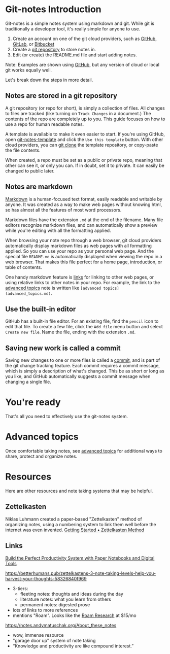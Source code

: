 # Git-notes Introduction
Git-notes is a simple notes system using markdown and git. While git is traditionally a developer tool, it's really simple for anyone to use.

1. Create an account on one of the git cloud providers, such as [GitHub](https://github.com/), [GitLab](https://about.gitlab.com/), or [Bitbucket](https://bitbucket.org/)
2. Create a [git repository](https://docs.github.com/en/get-started/quickstart/create-a-repo) to store notes in.
3. Edit (or create) the README.md file and start adding notes.

Note: Examples are shown using [GitHub](https://github.com/), but any version of cloud or local git works equally well.

Let's break down the steps in more detail.

## Notes are stored in a git repository
A git repository (or repo for short), is simply a collection of files. All changes to files are tracked (like turning on ```Track Changes``` in a document.) The contents of the repo are completely up to you. This guide focuses on how to use a repo for human readable notes.

A template is available to make it even easier to start. If you're using GitHub, open [git-notes-template](https://github.com/digitalreplica/git-notes-template) and click the ```Use this template``` button. With other cloud providers, you can [git clone](https://github.com/git-guides/git-clone) the template repository, or copy-paste the file contents.

When created, a repo must be set as a public or private repo, meaning that other can see it, or only you can. If in doubt, set it to private. It can easily be changed to public later.

## Notes are markdown
[Markdown](https://docs.github.com/en/github/writing-on-github/getting-started-with-writing-and-formatting-on-github/basic-writing-and-formatting-syntax) is a human-focused text format, easily readable and writable by anyone. It was created as a way to make web pages without knowing html, so has almost all the features of most word processors.

Markdown files have the extension ```.md``` at the end of the filename. Many file editors recognize markdown files, and can automatically show a preview while you're editing with all the formatting applied.

When browsing your note repo through a web browser, git cloud providers automatically display markdown files as web pages with all formatting applied. So you can use your repo as your personal web page. And the special file ```README.md``` is automatically displayed when viewing the repo in a web browser. That makes this file perfect for a home page, introduction, or table of contents.

One handy markdown feature is [links](https://docs.github.com/en/github/writing-on-github/getting-started-with-writing-and-formatting-on-github/basic-writing-and-formatting-syntax#links) for linking to other web pages, or using relative links to other notes in your repo. For example, the link to the [advanced topics](advanced_topics.md) note is written like ```[advanced topics](advanced_topics.md)```.

## Use the built-in editor
GitHub has a built-in file editor. For an existing file, find the ```pencil``` icon to edit that file. To create a few file, click the ```Add file``` menu button and select ```Create new file```. Name the file, ending with the extension ```.md```.

## Saving new work is called a commit
Saving new changes to one or more files is called a [commit](https://github.com/git-guides/git-commit), and is part of the git change tracking feature. Each commit requires a commit message, which is simply a description of what's changed. This be as short or long as you like, and GitHub automatically suggests a commit message when changing a single file.

# You're ready
That's all you need to effectively use the git-notes system.

# Advanced topics
Once comfortable taking notes, see [advanced topics](advanced_topics.md) for additional ways to share, protect and organize notes.

# Resources
Here are other resources and note taking systems that may be helpful.

## Zettelkasten
Niklas Luhmann created a paper-based "Zettelkasten" method of organizing notes, using a numbering system to link them well before the internet was even invented.
[Getting Started • Zettelkasten Method](https://zettelkasten.de/posts/overview/)

## Links
[Build the Perfect Productivity System with Paper Notebooks and Digital Tools](https://zapier.com/blog/digital-and-paper-note-taking-systems/)

https://betterhumans.pub/zettelkastens-3-note-taking-levels-help-you-harvest-your-thoughts-58326840f969
* 3-tiers:
  * fleeting notes: thoughts and ideas during the day
  * literature notes: what you learn from others
  * permanent notes: digested prose
* lots of links to more references
* mentions "Roam". Looks like the [Roam Research](https://roamresearch.com/) at $15/mo

https://notes.andymatuschak.org/About_these_notes
* wow, immense resource
* "garage door up" system of note taking
* “Knowledge and productivity are like compound interest.”
